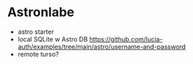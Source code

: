 # Astronlabe

- astro starter
- local SQLite w Astro DB
  https://github.com/lucia-auth/examples/tree/main/astro/username-and-password
- remote turso?

